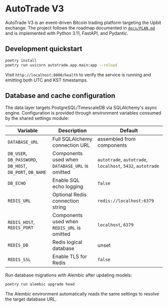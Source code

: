 # AutoTrade V3

AutoTrade V3 is an event-driven Bitcoin trading platform targeting the Upbit
exchange. The project follows the roadmap documented in [`docs/PLAN.md`](docs/PLAN.md)
and is implemented with Python 3.11, FastAPI, and Pydantic.

## Development quickstart

```bash
poetry install
poetry run uvicorn autotrade.app.main:app --reload
```

Visit `http://localhost:8000/health` to verify the service is running and
emitting both UTC and KST timestamps.

## Database and cache configuration

The data layer targets PostgreSQL/TimescaleDB via SQLAlchemy's async engine.
Configuration is provided through environment variables consumed by the shared
settings module:

| Variable | Description | Default |
| --- | --- | --- |
| `DATABASE_URL` | Full SQLAlchemy connection URL | assembled from components |
| `DB_USER`, `DB_PASSWORD`, `DB_HOST`, `DB_PORT`, `DB_NAME` | Components used when `DATABASE_URL` is omitted | `autotrade`, `autotrade`, `localhost`, `5432`, `autotrade` |
| `DB_ECHO` | Enable SQL echo logging | `false` |
| `REDIS_URL` | Optional Redis connection string | `redis://localhost:6379` |
| `REDIS_HOST`, `REDIS_PORT` | Components used when `REDIS_URL` is omitted | `localhost`, `6379` |
| `REDIS_DB` | Redis logical database | unset |
| `REDIS_SSL` | Enable TLS for Redis | `false` |

Run database migrations with Alembic after updating models:

```bash
poetry run alembic upgrade head
```

The Alembic environment automatically reads the same settings to resolve the
target database URL.
